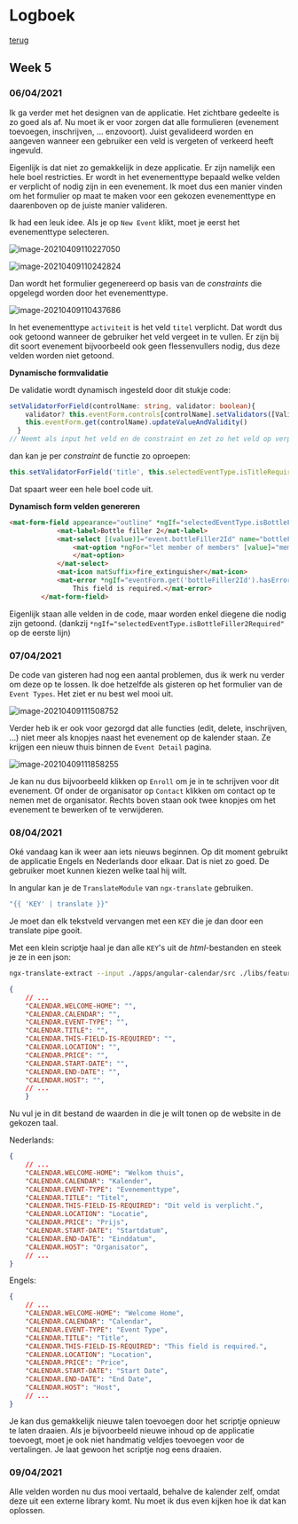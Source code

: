 # Logboek
[terug](https://martijnmeeldijk.github.io/stage/)





## Week 5

### 06/04/2021

Ik ga verder met het designen van de applicatie. Het zichtbare gedeelte is zo goed als af. Nu moet ik er voor zorgen dat alle formulieren (evenement toevoegen, inschrijven, ... enzovoort). Juist gevalideerd worden en aangeven wanneer een gebruiker een veld is vergeten of verkeerd heeft ingevuld.

Eigenlijk is dat niet zo gemakkelijk in deze applicatie. Er zijn namelijk een hele boel restricties. Er wordt in het evenementtype bepaald welke velden er verplicht of nodig zijn in een evenement. Ik moet dus een manier vinden om het formulier op maat te maken voor een gekozen evenementtype en daarenboven op de juiste manier valideren.



Ik had een leuk idee. Als je op `New Event` klikt, moet je eerst het evenementtype selecteren.

 ![image-20210409110227050](img/log-week-5/image-20210409110227050.png)

![image-20210409110242824](img/log-week-5/image-20210409110242824.png)

Dan wordt het formulier gegenereerd op basis van de *constraints* die opgelegd worden door het evenementtype.

![image-20210409110437686](img/log-week-5/image-20210409110437686.png)

In het evenementtype `activiteit` is het veld `titel` verplicht. Dat wordt dus ook getoond wanneer de gebruiker het veld vergeet in te vullen. Er zijn bij dit soort evenement bijvoorbeeld ook geen flessenvullers nodig, dus deze velden worden niet getoond.



**Dynamische formvalidatie**

De validatie wordt dynamisch ingesteld door dit stukje code:

```typescript
setValidatorForField(controlName: string, validator: boolean){
    validator? this.eventForm.controls[controlName].setValidators([Validators.required]) : this.eventForm.controls[controlName].clearValidators()
    this.eventForm.get(controlName).updateValueAndValidity()
  }
// Neemt als input het veld en de constraint en zet zo het veld op verplicht of niet.
```

dan kan je per *constraint* de functie zo oproepen:

```typescript
this.setValidatorForField('title', this.selectedEventType.isTitleRequired);
```

Dat spaart weer een hele boel code uit.



**Dynamisch form velden genereren**

```html
<mat-form-field appearance="outline" *ngIf="selectedEventType.isBottleFiller2Required">
            <mat-label>Bottle filler 2</mat-label>
            <mat-select [(value)]="event.bottleFiller2Id" name="bottleFiller2Id" formControlName="bottleFiller2Id">
                <mat-option *ngFor="let member of members" [value]="member.id">{{member.firstName}} {{member.lastName}}
                </mat-option>
            </mat-select>
            <mat-icon matSuffix>fire_extinguisher</mat-icon>
            <mat-error *ngIf="eventForm.get('bottleFiller2Id').hasError('required') && eventForm.get('bottleFiller2Id').touched">
                This field is required.</mat-error>
        </mat-form-field>
```

Eigenlijk staan alle velden in de code, maar worden enkel diegene die nodig zijn getoond. (dankzij `*ngIf="selectedEventType.isBottleFiller2Required"` op de eerste lijn)



### 07/04/2021

De code van gisteren had nog een aantal problemen, dus ik werk nu verder om deze op te lossen. Ik doe hetzelfde als gisteren op het formulier van de `Event Types`. Het ziet er nu best wel mooi uit.

![image-20210409111508752](img/log-week-5/image-20210409111508752.png)

Verder heb ik er ook voor gezorgd dat alle functies (edit, delete, inschrijven, ...) niet meer als knopjes naast het evenement op de kalender staan. Ze krijgen een nieuw thuis binnen de `Event Detail` pagina.

![image-20210409111858255](img/log-week-5/image-20210409111858255.png)

Je kan nu dus bijvoorbeeld klikken op `Enroll` om je in te schrijven voor dit evenement. Of onder de organisator op `Contact` klikken om contact op te nemen met de organisator. Rechts boven staan ook twee knopjes om het evenement te bewerken of te verwijderen. 



### 08/04/2021

Oké vandaag kan ik weer aan iets nieuws beginnen. Op dit moment gebruikt de applicatie Engels en Nederlands door elkaar. Dat is niet zo goed. De gebruiker moet kunnen kiezen welke taal hij wilt. 

In angular kan je de `TranslateModule` van `ngx-translate` gebruiken. 

```typescript
"{{ 'KEY' | translate }}"
```

Je moet dan elk tekstveld vervangen met een `KEY` die je dan door een translate pipe gooit. 

Met een klein scriptje haal je dan alle `KEY`'s uit de *html*-bestanden en steek je ze in een json:

```bash
ngx-translate-extract --input ./apps/angular-calendar/src ./libs/feature/lazy/calendar/src --output ./apps/angular-calendar/src/assets/i18n/nl.json --clean --format json
```

```json
{
    // ...
	"CALENDAR.WELCOME-HOME": "",
	"CALENDAR.CALENDAR": "",
	"CALENDAR.EVENT-TYPE": "",
	"CALENDAR.TITLE": "",
	"CALENDAR.THIS-FIELD-IS-REQUIRED": "",
	"CALENDAR.LOCATION": "",
	"CALENDAR.PRICE": "",
	"CALENDAR.START-DATE": "",
	"CALENDAR.END-DATE": "",
	"CALENDAR.HOST": "",
    // ...
	}
```

Nu vul je in dit bestand de waarden in die je wilt tonen op de website in de gekozen taal.

Nederlands:

```json
{
	// ...
	"CALENDAR.WELCOME-HOME": "Welkom thuis",
	"CALENDAR.CALENDAR": "Kalender",
	"CALENDAR.EVENT-TYPE": "Evenementtype",
	"CALENDAR.TITLE": "Titel",
	"CALENDAR.THIS-FIELD-IS-REQUIRED": "Dit veld is verplicht.",
	"CALENDAR.LOCATION": "Locatie",
	"CALENDAR.PRICE": "Prijs",
	"CALENDAR.START-DATE": "Startdatum",
	"CALENDAR.END-DATE": "Einddatum",
	"CALENDAR.HOST": "Organisator",
	// ...
}
```

Engels:

```json
{
    // ...
	"CALENDAR.WELCOME-HOME": "Welcome Home",
	"CALENDAR.CALENDAR": "Calendar",
	"CALENDAR.EVENT-TYPE": "Event Type",
	"CALENDAR.TITLE": "Title",
	"CALENDAR.THIS-FIELD-IS-REQUIRED": "This field is required.",
	"CALENDAR.LOCATION": "Location",
	"CALENDAR.PRICE": "Price",
	"CALENDAR.START-DATE": "Start Date",
	"CALENDAR.END-DATE": "End Date",
	"CALENDAR.HOST": "Host",
    // ...
}
```

Je kan dus gemakkelijk nieuwe talen toevoegen door het scriptje opnieuw te laten draaien. Als je bijvoorbeeld nieuwe inhoud op de applicatie toevoegt, moet je ook niet handmatig veldjes toevoegen voor de vertalingen. Je laat gewoon het scriptje nog eens draaien.



### 09/04/2021

Alle velden worden nu dus mooi vertaald, behalve de kalender zelf, omdat deze uit een externe library komt. Nu moet ik dus even kijken hoe ik dat kan oplossen.